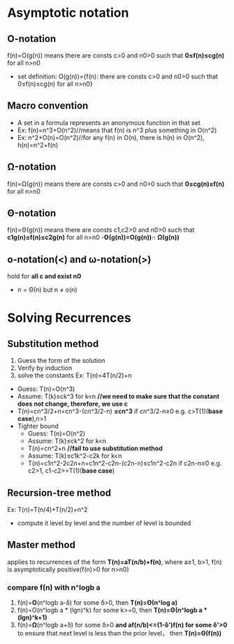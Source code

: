 # Asymptotic notation
## O-notation
f(n)=O(g(n)) means there are consts c>0 and n0>0 such that **0≤f(n)≤cg(n)** for all n>n0
- set definition: O(g(n))={f(n): there are consts c>0 and n0>0 such that 0≤f(n)≤cg(n) for all n>n0}
## Macro convention
- A set in a formula represents an anonymous function in that set
- Ex: f(n)=n^3+O(n^2)//means that f(n) is n^3 plus something in O(n^2)
- Ex: n^2+O(n)=O(n^2)//for any f(n) in O(n), there is h(n) in O(n^2), h(n)=n^2+f(n)
## Ω-notation
f(n)=Ω(g(n)) means there are consts c>0 and n0>0 such that **0≤cg(n)≤f(n)** for all n>n0
## Θ-notation
f(n)=Θ(g(n)) means there are consts c1,c2>0 and n0>0 such that **c1g(n)≤f(n)≤c2g(n)** for all n>n0
-**Θ(g(n))=O(g(n))∩ Ω(g(n))**
## o-notation(<) and ω-notation(>)
hold for **all c and exist n0**
- n = Θ(n) but n ≠ o(n)

# Solving Recurrences
## Substitution method
1. Guess the form of the solution
2. Verify by induction
3. solve the constants
Ex: T(n)=4T(n/2)+n
- Guess: T(n)=O(n^3)
- Assume: T(k)≤ck^3 for k<n **//we need to make sure that the constant does not change, therefore, we use c**
- T(n)=cn^3/2+n=cn^3-(cn^3/2-n) **≤cn^3** if cn^3/2-n≥0 e.g. c>T(1)(**base case**),n>1
- Tighter bound
  - Guess: T(n)=O(n^2)
  - Assume: T(k)≤ck^2 for k<n
  - T(n)=cn^2+n **//fail to use substitution method**
  - Assume: T(k)≤c1k^2-c2k for k<n
  - T(n)=c1n^2-2c2n+n=c1n^2-c2n-(c2n-n)≤c1n^2-c2n if c2n-n≥0 e.g. c2>1, c1-c2>=T(1)(**base case**)
 
## Recursion-tree method
Ex: T(n)=T(n/4)+T(n/2)+n^2
- compute it level by level and the number of level is bounded

## Master method
applies to recurrences of the form **T(n)=aT(n/b)+f(n)**, where a≥1, b>1, f(n) is asymptotically positive(f(n)>0 for n>n0)
### compare f(n) with n^logb a
1. f(n)=**O**(n^logb a-δ) for some δ>0, then **T(n)=Θ(n^log a)**
2. f(n)=O(n^logb a * (lgn)^k) for some k>=0, then **T(n)=Θ(n^logb a * (lgn)^k+1)**
3. f(n)=**Ω**(n^logb a+δ) for some δ>0 **and af(n/b)<=(1-δ')f(n) for some δ'>0** to ensure that next level is less than the prior level， then **T(n)=Θ(f(n))**



